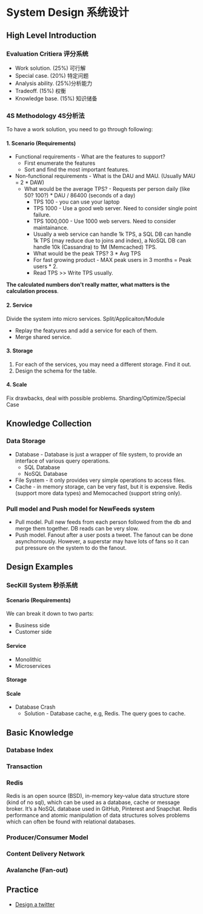 # System Design 系统设计

## High Level Introduction

### Evaluation Critiera 评分系统

* Work solution. (25%) 可行解
* Special case. (20%) 特定问题
* Analysis ability. (25%)分析能力
* Tradeoff. (15%) 权衡
* Knowledge base. (15%) 知识储备

### 4S Methodology 4S分析法

To have a work solution, you need to go through following:

#### 1. Scenario (Requirements)

* Functional requirements - What are the features to support?
  * First enumerate the features
  * Sort and find the most important features.
* Non-functional requirements - What is the DAU and MAU. (Usually MAU = 2 * DAW)
  * What would be the average TPS? - Requests per person daily (like 50? 100?) * DAU / 86400 (seconds of a day)
    * TPS 100 - you can use your laptop
    * TPS 1000 - Use a good web server. Need to consider single point failure.
    * TPS 1000,000 - Use 1000 web servers. Need to consider maintainance.
    * Usually a web service can handle 1k TPS, a SQL DB can handle 1k TPS (may reduce due to joins and index), a NoSQL DB can handle 10k (Cassandra) to 1M (Memcached) TPS.
    * What would be the peak TPS? 3 * Avg TPS
    * For fast growing product - MAX peak users in 3 months = Peak users * 2. 
    * Read TPS >> Write TPS usually.

**The calculated numbers don't really matter, what matters is the calculation process**.

#### 2. Service
Divide the system into micro services. Split/Applicaiton/Module
* Replay the featyures and add a service for each of them.
* Merge shared service.

#### 3. Storage
1. For each of the services, you may need a different storage. Find it out.
2. Design the schema for the table.

#### 4. Scale
Fix drawbacks, deal with possible problems. Sharding/Optimize/Special Case

## Knowledge Collection
### Data Storage
* Database - Database is just a wrapper of file system, to provide an interface of various query operations. 
  * SQL Database
  * NoSQL Database
* File System - it only provides very simple operations to access files.
* Cache - in memory storage, can be very fast, but it is expensive. Redis (support more data types) and Memocached (support string only).
### Pull model and Push model for NewFeeds system
* Pull model. Pull new feeds from each person followed from the db and merge them together. DB reads can be very slow.
* Push model. Fanout after a user posts a tweet. The fanout can be done asynchornously. However, a superstar may have lots of fans so it can put pressure on the system to do the fanout.


## Design Examples

### SecKill System 秒杀系统
#### Scenario (Requirements)
We can break it down to two parts:
* Business side
* Customer side
#### Service
* Monolithic
* Microservices
#### Storage
#### Scale
* Database Crash
  * Solution - Database cache, e.g, Redis. The query goes to cache. 


## Basic Knowledge
### Database Index
### Transaction
### Redis 
Redis is an open source (BSD), in-memory key-value data structure store (kind of no sql), which can be used as a database, cache or message broker. It’s a NoSQL database used in GitHub, Pinterest and Snapchat. Redis performance and atomic manipulation of data structures solves problems which can often be found with relational databases.
### Producer/Consumer Model
### Content Delivery Network
### Avalanche (Fan-out)

## Practice
* [Design a twitter](https://github.com/dengkliu/system-design/blob/main/DesignTwitter.java)
